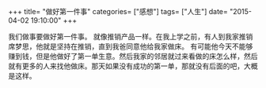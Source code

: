 +++
title= "做好第一件事"
categories= ["感想"]
tags= ["人生"]
date= "2015-04-02 19:10:00"
+++

我们做事要做好第一件事。
就像推销产品一样。在我上学之前，有人到我家推销席梦思，他就是坚持在推销，直到我爸同意他给我家做床。
有可能他今天不能够赚到钱，但是他做好了第一单生意。然后我家的邻居就过来看做的床怎么样，然后就有更多的人来找他做床。那天如果没有成功的第一单，那就没有后面的吧，大概是这样。

